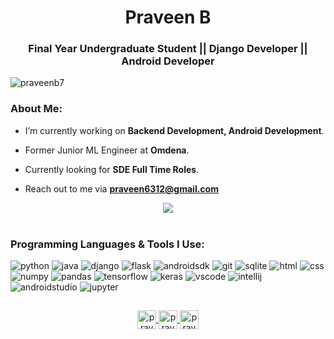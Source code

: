 # <div align="center">Praveen B</div>  
<h3 align="center">Final Year Undergraduate Student || Django Developer || Android Developer</h3>
<p> <img src="https://komarev.com/ghpvc/?username=praveenb7" alt="praveenb7" /> </p>
  
### About Me:

- I’m currently working on **Backend Development, Android Development**.

- Former Junior ML Engineer at **Omdena**.

- Currently looking for **SDE Full Time Roles**.

- Reach out to me via **praveen6312@gmail.com**


<div align="center">
  <img src="https://github-readme-stats.vercel.app/api?username=praveenb7&show_icons=true&hide_border=true&count_private=true&show_icons=true&theme=tokyonight&include_all_commits=true" align="center" />
</div>
<br />
  
### Programming Languages & Tools I Use:
<p>
    <img src=https://img.shields.io/badge/Python-3776AB?logo=python&logoColor=white alt=python />
    <img src=https://img.shields.io/badge/Java-fc7703?logo=java&logoColor=white alt=java />
    <img src=https://img.shields.io/badge/Django-0C4B33?logo=django&logoColor=white alt=django />
    <img src=https://img.shields.io/badge/Flask-000000?logo=flask&logoColor=white alt=flask />
    <img src=https://img.shields.io/badge/Android-3DDC84?logo=android&logoColor=white alt=androidsdk />
    <img src=https://img.shields.io/badge/Git-F05032?logo=git&logoColor=white alt=git />
    <img src=https://img.shields.io/badge/SQLite-07405E?logo=sqlite&logoColor=white alt=sqlite />
    <img src=https://img.shields.io/badge/HTML5-E34F26?logo=html5&logoColor=white alt=html />
    <img src=https://img.shields.io/badge/CSS3-1572B6?logo=css3&logoColor=white alt=css />
    <img src=https://img.shields.io/badge/Numpy-777BB4?logo=numpy&logoColor=white alt=numpy />
    <img src=https://img.shields.io/badge/Pandas-2C2D72?logo=pandas&logoColor=white alt=pandas />
    <img src=https://img.shields.io/badge/TensorFlow-FF6F00?logo=TensorFlow&logoColor=white alt=tensorflow />
    <img src=https://img.shields.io/badge/Keras-D00000?logo=Keras&logoColor=white alt=keras />
    <img src=https://img.shields.io/badge/Visual_Studio_Code-0078D4?logo=visual%20studio%20code&logoColor=white alt=vscode />
    <img src=https://img.shields.io/badge/IntelliJIDEA-57109e.svg?logo=intellij-idea&logoColor=white alt=intellij />
    <img src=https://img.shields.io/badge/Android_Studio-3DDC84?logo=android-studio&logoColor=white alt=androidstudio />
    <img src=https://img.shields.io/badge/Jupyter-F37626.svg?logo=Jupyter&logoColor=white alt=jupyter />
</p>


##

<p align="center">
  
<a href="https://linkedin.com/in/praveenb7">
  <img align="center" src="https://www.fpsa.org/wp-content/uploads/linkedin-logo-copy.png" alt="praveenb7" width="30px" />
</a>
<a href="https://auth.geeksforgeeks.org/user/praveenb7/practice/">
  <img align="center" src="https://media.geeksforgeeks.org/wp-content/uploads/20210101144014/gfglogo.png" alt="praveenb7" width="30px" />
</a>
<a href="https://leetcode.com/praveenb7/">
  <img align="center" src="https://upload.wikimedia.org/wikipedia/commons/1/19/LeetCode_logo_black.png" alt="praveenb7" width="30px" />
</a>
  
</p>
